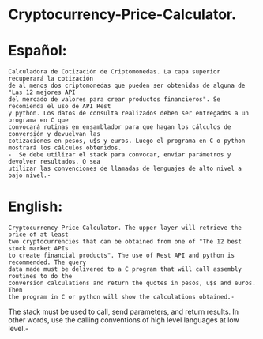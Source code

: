 # Cryptocurrency-Price-Calculator.

# Español: 
    Calculadora de Cotización de Criptomonedas. La capa superior recuperará la cotización  
    de al menos dos criptomonedas que pueden ser obtenidas de alguna de "Las 12 mejores API  
    del mercado de valores para crear productos financieros". Se recomienda el uso de API Rest  
    y python. Los datos de consulta realizados deben ser entregados a un programa en C que  
    convocará rutinas en ensamblador para que hagan los cálculos de conversión y devuelvan las  
    cotizaciones en pesos, u$s y euros. Luego el programa en C o python mostrará los cálculos obtenidos.   
    -  Se debe utilizar el stack para convocar, enviar parámetros y devolver resultados. O sea  
    utilizar las convenciones de llamadas de lenguajes de alto nivel a bajo nivel.-
# English: 
    Cryptocurrency Price Calculator. The upper layer will retrieve the price of at least   
    two cryptocurrencies that can be obtained from one of "The 12 best stock market APIs  
    to create financial products". The use of Rest API and python is recommended. The query  
    data made must be delivered to a C program that will call assembly routines to do the  
    conversion calculations and return the quotes in pesos, u$s and euros. Then  
    the program in C or python will show the calculations obtained.-

The stack must be used to call, send parameters, and return results. In other words, use the calling conventions of high level languages at low level.-
